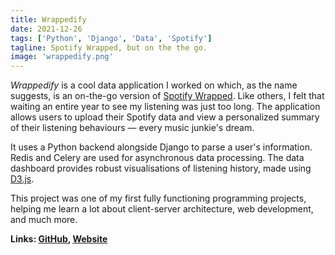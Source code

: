 ```yaml
---
title: Wrappedify
date: 2021-12-26
tags: ['Python', 'Django', 'Data', 'Spotify']
tagline: Spotify Wrapped, but on the the go.
image: 'wrappedify.png'
---
```


_Wrappedify_ is a cool data application I worked on which, as the name suggests,
is an on-the-go version of [Spotify Wrapped](https://en.wikipedia.org/wiki/Spotify_Wrapped).
Like others, I felt that waiting an entire year to see my listening was just too long. The application
allows users to upload their Spotify data and view a personalized summary of their
listening behaviours — every music junkie's dream.

It uses a Python backend alongside Django to parse a user's information.
Redis and Celery are used for asynchronous data processing. The data dashboard provides robust
visualisations of listening history, made using [D3.js](https://d3js.org).

This project was one of my first fully functioning programming projects, helping me learn a lot about
client-server architecture, web development, and much more.

**Links: [GitHub](https://github.com/msohaill/wrappedify),
[Website](https://www.wrappedify.live)**
